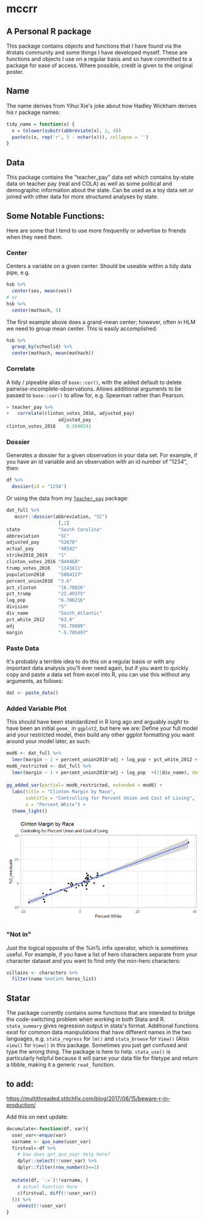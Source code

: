 # mccrr
## A Personal R package

This package contains objects and functions that I have found via the #rstats community and some things I have developed myself. These are functions and objects I use on a regular basis and so have committed to a package for ease of access. Where possible, credit is given to the original poster.


## Name
The name derives from Yihui Xie's joke about how Hadley Wickham derives his r package names:
```r 
tidy_name = function(x) {
  x = tolower(substr(abbreviate(x), 1, 4))
  paste(c(x, rep('r', 5 - nchar(x))), collapse = '')
}
```

## Data
This package contains the "teacher_pay" data set which contains by-state data on teacher pay (real and COLA) as well as some political and demographic information about the state. Can be used as a toy data set or joined with other data for more structured analyses by state. 


## Some Notable Functions:

Here are some that I tend to use more frequently or advertise to friends when they need them. 

### Center

Centers a variable on a given center. Should be useable within a tidy data pipe, e.g. 
```r
hsb %>%
  center(ses, mean(ses))
# or 
hsb %>%
  center(mathach, 5)
```  
The first example above does a grand-mean center; however, often in HLM we need to group mean center. This is easily accomplished:
```r
hsb %>% 
  group_by(schoolid) %>% 
  center(mathach, mean(mathach)) 
```

### Correlate
A tidy / pipeable alias of `base::cor()`, with the added default to delete pairwise-incomplete-observations. Allows additional arguments to be passed to `base::cor()` to allow for, e.g. Spearman rather than Pearson. 

```r
> teacher_pay %>% 
+   correlate(clinton_votes_2016, adjusted_pay)
                   adjusted_pay
clinton_votes_2016    0.3040241
```

### Dossier
Generates a dossier for a given observation in your data set. For example, if you have an id variable and an observation with an id number of "1234", then: 

```r
df %>%
  dossier(id = "1234")
```
Or using the data from my [`Teacher_pay`](https://github.com/McCartneyAC/teacher_pay) package: 
```r
dat_full %>% 
   mccrr::dossier(abbreviation, "SC")
                   [,1]            
state              "South Carolina"
abbreviation       "SC"            
adjusted_pay       "52878"         
actual_pay         "48542"         
strike2018_2019    "1"             
clinton_votes_2016 "849469"        
trump_votes_2016   "1143611"       
population2018     "5084127"       
percent_union2018  "3.6"           
pct_clinton        "16.70826"      
pct_trump          "22.49375"      
log_pop            "6.706216"      
division           "5"             
div_name           "South_Atlantic"
pct_white_2012     "63.9"          
adj                "91.79999"      
margin             "-5.785497"   
```

### Paste Data
It's probably a terrible idea to do this on a regular basis or with any important data analysis you'll ever need again, but if you want to quickly copy and paste a data set from excel into R, you can use this without any arguments, as follows:

```r
dat <- paste_data()
``` 

### Added Variable Plot
This should have been standardized in R long ago and arguably *ought* to have been an initial `geom_` in `ggplot2`, but here we are: Define your full model and your restricted model, then build any other ggplot formatting you want around your model later, as such: 

```r
mod6 <- dat_full %>% 
  lmer(margin ~ 1 + percent_union2018*adj + log_pop + pct_white_2012 +(1|div_name), data = .)
mod6_restricted <- dat_full %>% 
  lmer(margin ~ 1 + percent_union2018*adj + log_pop  +(1|div_name), data = .)
  
gg_added_var(partial= mod6_restricted, extended = mod6) + 
  labs(title = "Clinton Margin by Race", 
       subtitle = "Controlling for Percent Union and Cost of Living",
       x = "Percent White") + 
  theme_light()
```


![gg_added_var](https://github.com/McCartneyAC/mccrr/blob/master/gg_added_var.png?raw=true)

### "Not in"
Just the logical opposite of the %in% infix operator, which is sometimes useful. For example, if you have a list of hero characters separate from your character dataset and you want to find only the non-hero characters: 

```r
villains <- characters %>%
  filter(name %notin% heros_list)
```



## Statar
The package currently contains some functions that are intended to bridge the code-switching problem when working in both Stata and R. `stata_summary` gives regression output in stata's format. Additional functions exist for common data manipulations that have different names in the two languages, e.g. `stata_regress` for `lm()` and `stata_browse` for `View()` (Also `view()` for `View()` in this package. Sometimes you just get confused and type the wrong thing. The package is here to help. `stata_use()` is particularly helpful because it will parse your data file for filetype and return a tibble, making it a generic `read_` function. 





## to add:
https://multithreaded.stitchfix.com/blog/2017/06/15/beware-r-in-production/


Add this on next update:
```r
decumulate<-function(df, var){
  user_var<-enquo(var)
  varname <- quo_name(user_var)
  firstval<-df %>% 
    # how does get_quo_expr help here?
    dplyr::select(!!user_var) %>% 
    dplyr::filter(row_number()==1)

  mutate(df, `:=`(!!varname, (
    # actual function here
    c(firstval, diff(!!user_var))
  ))) %>% 
    unnest(!!user_var)
}

```
